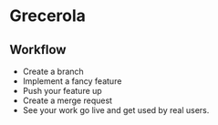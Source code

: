 # Grecerola

## Workflow
- Create a branch
- Implement a fancy feature
- Push your feature up
- Create a merge request
- See your work go live and get used by real users.
